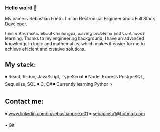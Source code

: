 ### Hello wolrd 🤖

My name is Sebastian Prieto. I'm an Electronical Engineer and a Full Stack Developer.

I am enthusiastic about challenges, solving problems and continuous learning. Thanks to my engineering background, I have an advanced knowledge in logic and mathematics, which makes it easier for me to achieve efficient and creative solutions.

## My stack:⁣

◾	React, Redux, JavaScript, TypeScript⁣
◾	Node, Express⁣ PostgreSQL, Sequelize, SQL⁣
◾	C, C#
◾ Currently learning Python ⚡

## Contact me:
◾ www.linkedin.com/in/sebastianprieto01
◾ sebaprieto1@hotmail.com

•	Git⁣
<!--
**SebaPrieto1/SebaPrieto1** is a ✨ _special_ ✨ repository because its `README.md` (this file) appears on your GitHub profile.

Here are some ideas to get you started:

- 🔭 I’m currently working on ...
- 🌱 I’m currently learning ...
- 👯 I’m looking to collaborate on ...
- 🤔 I’m looking for help with ...
- 💬 Ask me about ...
- 📫 How to reach me: ...
- 😄 Pronouns: ...
- ⚡ Fun fact: ...
-->
